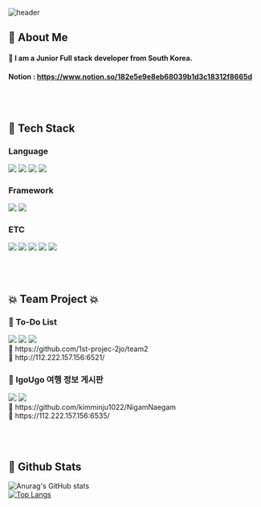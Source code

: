 <div>
  
  <!--Header-->
  ![header](https://capsule-render.vercel.app/api?type=waving&color=gradient&height=300&section=header&text=Welcome%20to%20my%20world)
  
</div>

<div>
  <!--Body-->
  
  ## 👀 About Me
  #### :raising_hand: I am a Junior Full stack developer from South Korea.<br/>
  #### Notion : https://www.notion.so/182e5e9e8eb68039b1d3c18312f8665d
  <br/>
  <br/>

  ## 🧱 Tech Stack
  ### Language
  <!--PHP-->
  <img src="https://img.shields.io/badge/php-777BB4?style=flat-square&logo=php&logoColor=white"/>
  <!--JavaScript-->
  <img src="https://img.shields.io/badge/JavaScript-F7DF1E?style=flat-square&logo=JavaScript&logoColor=white"/>
  <!--HTML5-->
  <img src="https://img.shields.io/badge/HTML5-E34F26?style=flat-square&logo=HTML5&logoColor=white"/>
  <!--CSS-->
  <img src="https://img.shields.io/badge/CSS3-1572B6?style=flat-square&logo=CSS3&logoColor=white"/>
  <br/>

   ### Framework
  <!--Laravel-->
  <img src="https://img.shields.io/badge/laravel-FF2D20?style=flat-square&logo=laravel&logoColor=white"/>
  <!--vue.js-->
  <img src="https://img.shields.io/badge/vuedotjs-4FC08D?style=flat-square&logo=vuedotjs&logoColor=white"/>
  <br/>

  ### ETC
  <!--MariaDB-->
  <img src="https://img.shields.io/badge/mariadb-003545?style=flat-square&logo=mariadb&logoColor=white"/>
  <!--Notion-->
  <img src="https://img.shields.io/badge/notion-000000?style=flat-square&logo=notion&logoColor=white"/>
  <!--slack-->
  <img src="https://img.shields.io/badge/slack-4A154B?style=flat-square&logo=slack&logoColor=white"/>
  <!--jira-->
  <img src="https://img.shields.io/badge/jira-0052CC?style=flat-square&logo=jira&logoColor=white"/>
  <!--figma-->
  <img src="https://img.shields.io/badge/figma-F24E1E?style=flat-square&logo=figma&logoColor=white"/>
  <br/>
  <br/>
  <br/>
  <br/>
  

  ## :boom: Team Project :boom:
  ### :clap: To-Do List
  <!--PHP-->
  <img src="https://img.shields.io/badge/php-777BB4?style=flat-square&logo=php&logoColor=white"/>
  <!--HTML5-->
  <img src="https://img.shields.io/badge/HTML5-E34F26?style=flat-square&logo=HTML5&logoColor=white"/>
  <!--CSS-->
  <img src="https://img.shields.io/badge/CSS3-1572B6?style=flat-square&logo=CSS3&logoColor=white"/>
  <br/>
  🔗 https://github.com/1st-projec-2jo/team2
  <br/>
  🔗 http://112.222.157.156:6521/
  <br/>

  ### :clap: IgoUgo 여행 정보 게시판
  <!--Laravel-->
  <img src="https://img.shields.io/badge/laravel-FF2D20?style=flat-square&logo=laravel&logoColor=white"/>
  <!--vue.js-->
  <img src="https://img.shields.io/badge/vuedotjs-4FC08D?style=flat-square&logo=vuedotjs&logoColor=white"/>
  <br/>
  🔗 https://github.com/kimminju1022/NigamNaegam
  <br/>
  🔗 https://112.222.157.156:6535/
  <br/>
  <br/>
  <br/>
  <br/>
  
   ## 🤔 Github Stats
  <!-- [![Anurag's GitHub stats](https://github-readme-stats.vercel.app/api?username=LeeGyeongjinny)](https://github.com/anuraghazra/github-readme-stats) -->
  ![Anurag's GitHub stats](https://github-readme-stats.vercel.app/api?username=LeeGyeongjinny&show_icons=true&rank_icon=github)
  <br/>
  [![Top Langs](https://github-readme-stats.vercel.app/api/top-langs/?username=LeeGyeongjinny&layout=donut)](https://github.com/anuraghazra/github-readme-stats)

<!--
**LeeGyeongjinny/LeeGyeongjinny** is a ✨ _special_ ✨ repository because its `README.md` (this file) appears on your GitHub profile.

Here are some ideas to get you started:

- 🔭 I’m currently working on ...
- 🌱 I’m currently learning ...
- 👯 I’m looking to collaborate on ...
- 🤔 I’m looking for help with ...
- 💬 Ask me about ...
- 📫 How to reach me: ...
- 😄 Pronouns: ...
- ⚡ Fun fact: ...
-->
